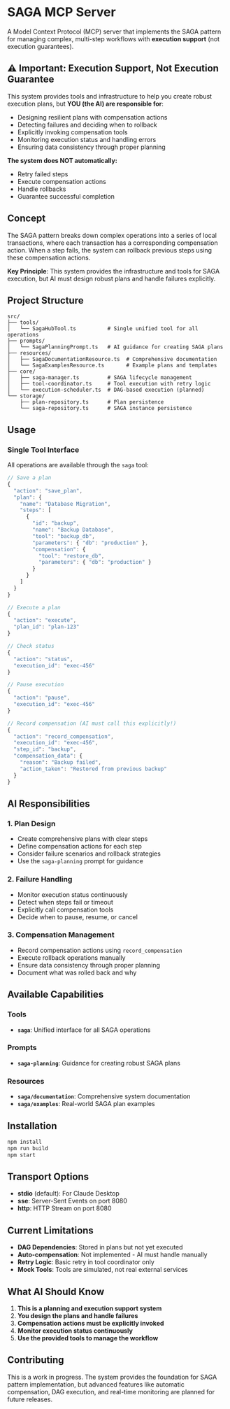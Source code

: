 # SAGA MCP Server

A Model Context Protocol (MCP) server that implements the SAGA pattern for managing complex, multi-step workflows with **execution support** (not execution guarantees).

## ⚠️ **Important: Execution Support, Not Execution Guarantee**

This system provides tools and infrastructure to help you create robust execution plans, but **YOU (the AI) are responsible for**:

- Designing resilient plans with compensation actions
- Detecting failures and deciding when to rollback
- Explicitly invoking compensation tools
- Monitoring execution status and handling errors
- Ensuring data consistency through proper planning

**The system does NOT automatically:**
- Retry failed steps
- Execute compensation actions
- Handle rollbacks
- Guarantee successful completion

## Concept

The SAGA pattern breaks down complex operations into a series of local transactions, where each transaction has a corresponding compensation action. When a step fails, the system can rollback previous steps using these compensation actions.

**Key Principle**: This system provides the infrastructure and tools for SAGA execution, but AI must design robust plans and handle failures explicitly.

## Project Structure

```
src/
├── tools/
│   └── SagaHubTool.ts          # Single unified tool for all operations
├── prompts/
│   └── SagaPlanningPrompt.ts   # AI guidance for creating SAGA plans
├── resources/
│   ├── SagaDocumentationResource.ts  # Comprehensive documentation
│   └── SagaExamplesResource.ts       # Example plans and templates
├── core/
│   ├── saga-manager.ts         # SAGA lifecycle management
│   ├── tool-coordinator.ts     # Tool execution with retry logic
│   └── execution-scheduler.ts  # DAG-based execution (planned)
└── storage/
    ├── plan-repository.ts      # Plan persistence
    └── saga-repository.ts      # SAGA instance persistence
```

## Usage

### Single Tool Interface

All operations are available through the `saga` tool:

```typescript
// Save a plan
{
  "action": "save_plan",
  "plan": {
    "name": "Database Migration",
    "steps": [
      {
        "id": "backup",
        "name": "Backup Database",
        "tool": "backup_db",
        "parameters": { "db": "production" },
        "compensation": {
          "tool": "restore_db",
          "parameters": { "db": "production" }
        }
      }
    ]
  }
}

// Execute a plan
{
  "action": "execute",
  "plan_id": "plan-123"
}

// Check status
{
  "action": "status",
  "execution_id": "exec-456"
}

// Pause execution
{
  "action": "pause",
  "execution_id": "exec-456"
}

// Record compensation (AI must call this explicitly!)
{
  "action": "record_compensation",
  "execution_id": "exec-456",
  "step_id": "backup",
  "compensation_data": {
    "reason": "Backup failed",
    "action_taken": "Restored from previous backup"
  }
}
```

## AI Responsibilities

### 1. Plan Design
- Create comprehensive plans with clear steps
- Define compensation actions for each step
- Consider failure scenarios and rollback strategies
- Use the `saga-planning` prompt for guidance

### 2. Failure Handling
- Monitor execution status continuously
- Detect when steps fail or timeout
- Explicitly call compensation tools
- Decide when to pause, resume, or cancel

### 3. Compensation Management
- Record compensation actions using `record_compensation`
- Execute rollback operations manually
- Ensure data consistency through proper planning
- Document what was rolled back and why

## Available Capabilities

### Tools
- **`saga`**: Unified interface for all SAGA operations

### Prompts  
- **`saga-planning`**: Guidance for creating robust SAGA plans

### Resources
- **`saga/documentation`**: Comprehensive system documentation
- **`saga/examples`**: Real-world SAGA plan examples

## Installation

```bash
npm install
npm run build
npm start
```

## Transport Options

- **stdio** (default): For Claude Desktop
- **sse**: Server-Sent Events on port 8080
- **http**: HTTP Stream on port 8080

## Current Limitations

- **DAG Dependencies**: Stored in plans but not yet executed
- **Auto-compensation**: Not implemented - AI must handle manually
- **Retry Logic**: Basic retry in tool coordinator only
- **Mock Tools**: Tools are simulated, not real external services

## What AI Should Know

1. **This is a planning and execution support system**
2. **You design the plans and handle failures**
3. **Compensation actions must be explicitly invoked**
4. **Monitor execution status continuously**
5. **Use the provided tools to manage the workflow**

## Contributing

This is a work in progress. The system provides the foundation for SAGA pattern implementation, but advanced features like automatic compensation, DAG execution, and real-time monitoring are planned for future releases.
